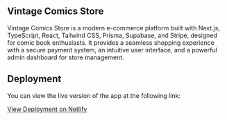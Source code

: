 

## Vintage Comics Store

Vintage Comics Store is a modern e-commerce platform built with Next.js, TypeScript, React, Tailwind CSS, Prisma, Supabase, and Stripe, designed for comic book enthusiasts. It provides a seamless shopping experience with a secure payment system, an intuitive user interface, and a powerful admin dashboard for store management.

## Deployment

You can view the live version of the app at the following link:

[View Deployment on Netlify](https://vintage-kiste.vercel.app/)



